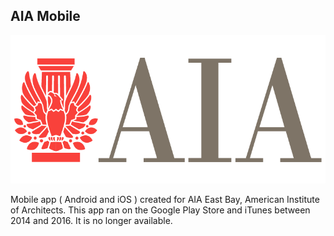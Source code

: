 ## AIA Mobile

![AIA Mobile](https://github.com/Itzamna-Paco/AIAMobile/blob/master/www/img/aia-logo-3.png)

Mobile app ( Android and iOS ) created for AIA East Bay, American Institute of Architects. This app ran on the Google Play Store and iTunes between 2014 and 2016. It is no longer available. 
